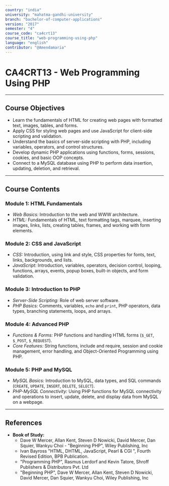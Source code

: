 ```yaml
---
country: "india"
university: "mahatma-gandhi-university"
branch: "bachelor-of-computer-applications"
version: "2017"
semester: "4"
course_code: "ca4crt13"
course_title: "web-programming-using-php"
language: "english"
contributor: "@Amendamaria"
---
```

# CA4CRT13 - Web Programming Using PHP

---
## Course Objectives

* Learn the fundamentals of HTML for creating web pages with formatted text, images, tables, and forms.
* Apply CSS for styling web pages and use JavaScript for client-side scripting and validation.
* Understand the basics of server-side scripting with PHP, including variables, operators, and control structures.
* Develop dynamic PHP applications using functions, forms, sessions, cookies, and basic OOP concepts.
* Connect to a MySQL database using PHP to perform data insertion, updating, deletion, and retrieval.

---
## Course Contents

### Module 1: HTML Fundamentals
* *Web Basics:* Introduction to the web and WWW architecture.
* *HTML:* Fundamentals of HTML, text formatting tags, marquee, inserting images, links, lists, creating tables, frames, and working with form elements.

### Module 2: CSS and JavaScript
* *CSS:* Introduction, using link and style, CSS properties for fonts, text, links, backgrounds, and lists.
* *JavaScript:* Introduction, variables, operators, decision control, looping, functions, arrays, events, popup boxes, built-in objects, and form validation.

### Module 3: Introduction to PHP
* *Server-Side Scripting:* Role of web server software.
* *PHP Basics:* Comments, variables, `echo` and `print`, PHP operators, data types, branching statements, loops, and arrays.

### Module 4: Advanced PHP
* *Functions & Forms:* PHP functions and handling HTML forms (`$_GET`, `$_POST`, `$_REQUEST`).
* *Core Features:* String functions, include and require, session and cookie management, error handling, and Object-Oriented Programming using PHP.

### Module 5: PHP and MySQL
* *MySQL Basics:* Introduction to MySQL, data types, and SQL commands (`CREATE`, `UPDATE`, `INSERT`, `DELETE`, `SELECT`).
* *PHP-MySQL Connectivity:* Using PHP functions for MySQL connectivity and operations to insert, update, delete, and display data from MySQL on a webpage.

---
## References
* **Book of Study:**
    * Dave W Mercer, Allan Kent, Steven D Nowicki, David Mercer, Dan Squier, Wankyu Choi - "Beginning PHP", Wiley Publishing, Inc
    * Ivan Bayross "HTML, DHTML, JavaScript, Pearl & CGI ", Fourth Revised Edition, BPB Publication.
    * "Programming PHP", Rasmus Lerdorf and Kevin Tatore, Shroff Publishers & Distributors Pvt. Ltd
    * "Beginning PHP", Dave W Mercer, Allan Kent, Steven D Nowicki, David Mercer, Dan Squier, Wankyu Choi, Wiley Publishing, Inc